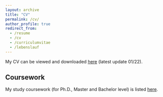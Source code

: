```yaml
---
layout: archive
title: "CV"
permalink: /cv/
author_profile: true
redirect_from:
  - /resume
  - /cv
  - /curriculumvitae
  - /lebenslauf
---
```


<!--- <iframe src="/files/pdf/cv/CV_DanielGedon_2201.pdf" width="50%" height="500" frameborder="no" border="0" marginwidth="0" marginheight="0"></iframe> -->
My CV can be viewed and downloaded [here](/files/pdf/cv/CV_DanielGedon_2201.pdf) (latest update 01/22).

## Coursework

My study coursework (for Ph.D., Master and Bachelor level) is listed [here](/cv/coursework).

